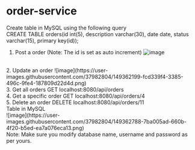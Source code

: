 # order-service

Create table in MySQL using the following query
<br/>
CREATE TABLE orders(id int(5), description varchar(30), date date, status varchar(15), primary key(id));

1. Post a order (Note: The id is set as auto increment)
![image](https://user-images.githubusercontent.com/37982804/149362001-2ce3e47f-2e20-45d8-a8df-769e025c605f.png)
<br/>
2. Update an order
![image](https://user-images.githubusercontent.com/37982804/149362199-fcd339f4-3385-496c-9fe4-187809d22d4d.png)
<br/>
3. Get all orders
GET localhost:8080/api/orders
<br/>
4. Get a specific order
GET localhost:8080/api/orders/4
<br/>
5. Delete an order
DELETE localhost:8080/api/orders/11
<br/>
Table in MySQL
<br/>
![image](https://user-images.githubusercontent.com/37982804/149362788-7ba005ad-660b-4f20-b5ed-ea7a076eca13.png)
<br/>
Note: Make sure you modify database name, username and password as per yours.
